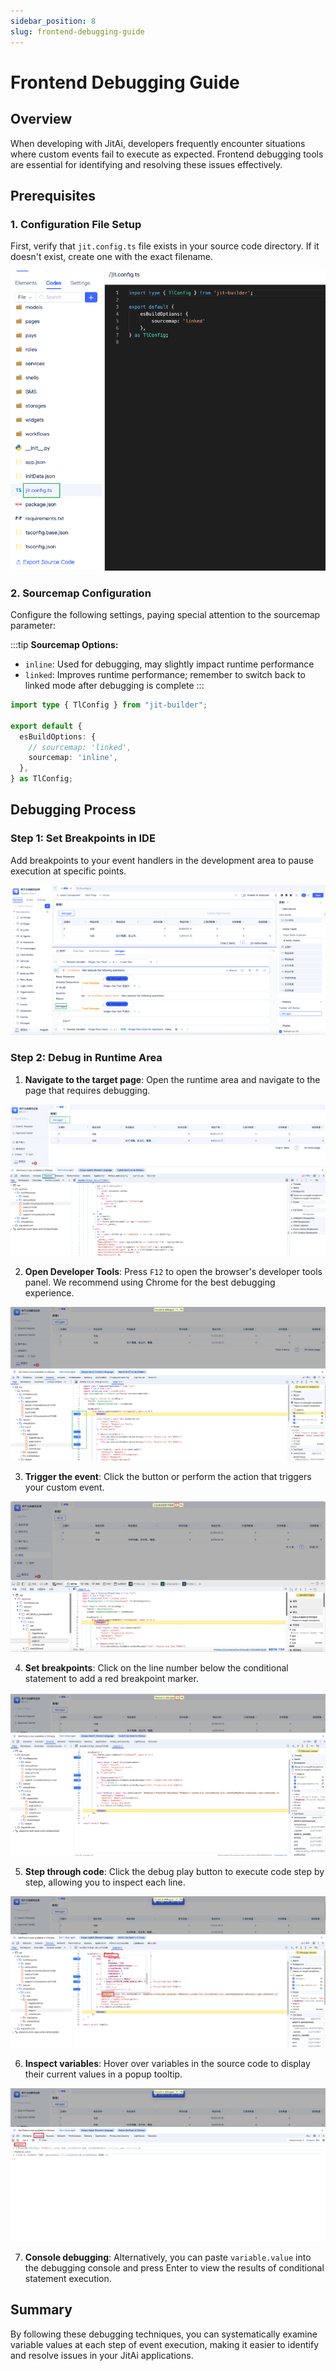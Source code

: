 ```yaml
---
sidebar_position: 8
slug: frontend-debugging-guide
---
```


# Frontend Debugging Guide

## Overview

When developing with JitAi, developers frequently encounter situations where custom events fail to execute as expected. Frontend debugging tools are essential for identifying and resolving these issues effectively.

## Prerequisites

### 1. Configuration File Setup

First, verify that  `jit.config.ts` file exists in your source code directory. If it doesn't exist, create one with the exact filename.


![](./img/frontend-debug/2025-10-25-17-36-56.png)


### 2. Sourcemap Configuration

Configure the following settings, paying special attention to the sourcemap parameter:

:::tip
**Sourcemap Options:**
- `inline`: Used for debugging, may slightly impact runtime performance
- `linked`: Improves runtime performance; remember to switch back to linked mode after debugging is complete
:::



```typescript
import type { TlConfig } from "jit-builder";

export default {
  esBuildOptions: {
    // sourcemap: 'linked',
    sourcemap: 'inline',
  },
} as TlConfig;

```

## Debugging Process

### Step 1: Set Breakpoints in IDE

Add breakpoints to your event handlers in the development area to pause execution at specific points.

![](./img/frontend-debug/2025-10-25-17-38-51.png)

### Step 2: Debug in Runtime Area

1. **Navigate to the target page**: Open the runtime area and navigate to the page that requires debugging.

![](./img/frontend-debug/2025-10-25-17-49-13.png)

2. **Open Developer Tools**: Press `F12` to open the browser's developer tools panel. We recommend using Chrome for the best debugging experience.

![](./img/frontend-debug/2025-10-25-17-51-24.png)

3. **Trigger the event**: Click the button or perform the action that triggers your custom event.


![](./img/frontend-debug/2025-10-25-16-32-50.png)

4. **Set breakpoints**: Click on the line number below the conditional statement to add a red breakpoint marker.

![](./img/frontend-debug/2025-10-25-17-52-38.png)

5. **Step through code**: Click the debug play button to execute code step by step, allowing you to inspect each line.

![](./img/frontend-debug/2025-10-25-17-54-57.png)

6. **Inspect variables**: Hover over variables in the source code to display their current values in a popup tooltip.

![](./img/frontend-debug/2025-10-25-17-56-28.png)

7. **Console debugging**: Alternatively, you can paste `variable.value` into the debugging console and press Enter to view the results of conditional statement execution.

## Summary

By following these debugging techniques, you can systematically examine variable values at each step of event execution, making it easier to identify and resolve issues in your JitAi applications.